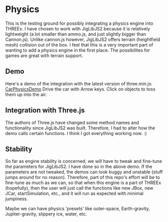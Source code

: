 Physics
=======

This is the testing ground for possibly integrating a physics engine into THREEx.  I have chosen to work with JigLibJS2 because it is relatively lightweight (a lot smaller than ammo.js, and just slightly bigger than Cannon.js).  Unlike cannon.js however, JigLibJS2 offers terrain (heightfield mesh) collision out of the box.  I feel that this is a very important part of wanting to add a physics engine in the first place.  The possibilites for games are great with terrain support.

Demo
----
Here's a demo of the integration with the latest version of three.min.js:
[CarPhysicsDemo](http://erichlof.github.io/Physics/jiglibjs2_vehicle_physics.html)
Drive the car with Arrow keys.  Click on objects to toss them up into the air.

Integration with Three.js
-------------------------
The authors of Three.js have changed some method names and functionality since JigLibJS2 was built.  Therefore, I had to alter how the demo calls certain functions.  I think I got everything working now. :)

Stability
---------
So far as engine stability is concerned, we will have to tweak and fine-tune the parameters for JigLibJS2.  I have done so in the above demo.  If the parameters are not tweaked, the demos can look buggy and unstable (stuff jumps around for no reason).  Therefore, part of this repo's effort will be to fine-tune as much as we can, so that when this engine is a part of THREEx (hopefully), then the user will just call the functions like new JBox, new JCar, startSimulation, etc., and it will run as expected with minimal jumpiness.

Maybe we can have physics 'presets' like outer-space, Earth-gravity, Jupiter-gravity, slippery ice, water, etc.
